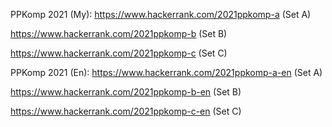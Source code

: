 PPKomp 2021 (My):
https://www.hackerrank.com/2021ppkomp-a (Set A)

https://www.hackerrank.com/2021ppkomp-b (Set B)

https://www.hackerrank.com/2021ppkomp-c (Set C)

PPKomp 2021 (En):
https://www.hackerrank.com/2021ppkomp-a-en (Set A)

https://www.hackerrank.com/2021ppkomp-b-en (Set B)

https://www.hackerrank.com/2021ppkomp-c-en (Set C)
